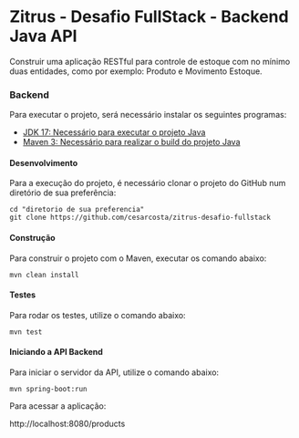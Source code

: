 
# Zitrus - Desafio FullStack - Backend Java API

Construir uma aplicação RESTful para controle de estoque com no mínimo duas entidades, como por exemplo: Produto e Movimento Estoque.

### Backend

Para executar o projeto, será necessário instalar os seguintes programas:

- [JDK 17: Necessário para executar o projeto Java](https://www.oracle.com/java/technologies/javase/jdk17-archive-downloads.html)
- [Maven 3: Necessário para realizar o build do projeto Java](https://maven.apache.org/download.cgi)

#### Desenvolvimento

Para a execução do projeto, é necessário clonar o projeto do GitHub num diretório de sua preferência:

```shell
cd "diretorio de sua preferencia"
git clone https://github.com/cesarcosta/zitrus-desafio-fullstack
```

#### Construção

Para construir o projeto com o Maven, executar os comando abaixo:

```shell
mvn clean install
```

#### Testes

Para rodar os testes, utilize o comando abaixo:

```
mvn test
```

#### Iniciando a API Backend

Para iniciar o servidor da API, utilize o comando abaixo:

```
mvn spring-boot:run
```

Para acessar a aplicação: 

http://localhost:8080/products
